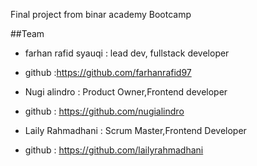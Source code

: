 Final project from binar academy Bootcamp

##Team

- farhan rafid syauqi : lead dev, fullstack developer
- github :https://github.com/farhanrafid97

- Nugi alindro : Product Owner,Frontend developer
- github : https://github.com/nugialindro

- Laily Rahmadhani : Scrum Master,Frontend Developer
- github : https://github.com/lailyrahmadhani
